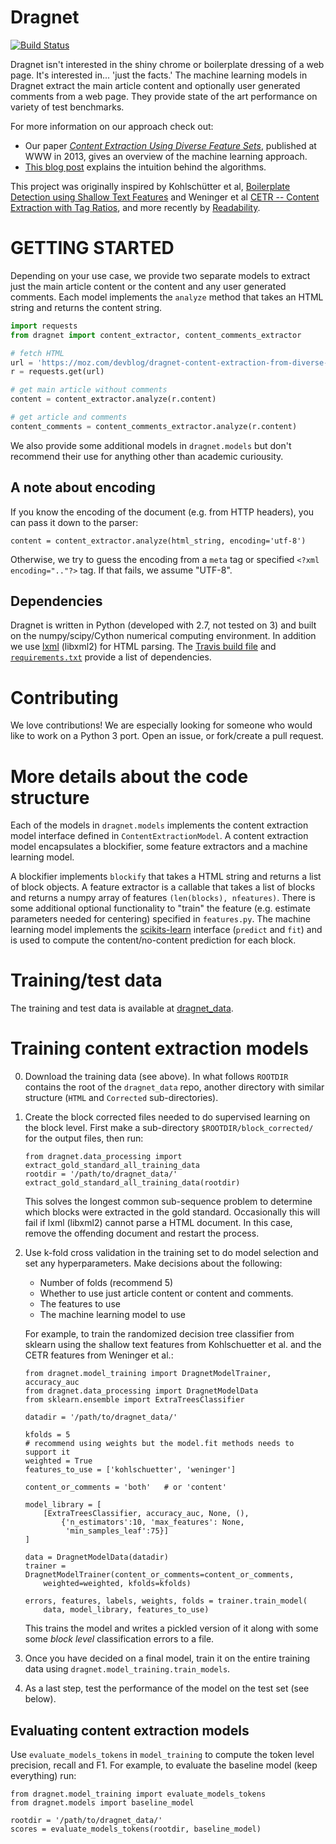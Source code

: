 
Dragnet
=====================================

[![Build Status](https://api.travis-ci.org/seomoz/dragnet.png)](https://api.travis-ci.org/seomoz/dragnet.png)

Dragnet isn't interested in the shiny chrome or boilerplate dressing of a 
web page. It's interested in... 'just the facts.'  The machine learning
models in Dragnet extract the main article content and optionally
user generated comments from a web page.  They provide state
of the art performance on variety of test benchmarks.

For more information on our approach check out:

* Our paper [<i>Content Extraction Using Diverse Feature Sets</i>](dragnet_www2013.pdf?raw=true), published
at WWW in 2013, gives an overview of the machine learning approach.
* [This blog post](https://moz.com/devblog/dragnet-content-extraction-from-diverse-feature-sets/) explains the intuition behind the algorithms.

This project was originally inspired by 
Kohlschütter et al, [Boilerplate Detection using Shallow Text Features](http://www.l3s.de/~kohlschuetter/publications/wsdm187-kohlschuetter.pdf) and 
Weninger et al [CETR -- Content Extraction with Tag Ratios](http://web.engr.illinois.edu/~weninge1/cetr/), and more recently by [Readability](https://github.com/buriy/python-readability).

# GETTING STARTED

Depending on your use case, we provide two separate models to extract
just the main article content or the content and any user generated
comments.  Each model implements the `analyze` method that
takes an HTML string and returns the content string.

```python
import requests
from dragnet import content_extractor, content_comments_extractor

# fetch HTML
url = 'https://moz.com/devblog/dragnet-content-extraction-from-diverse-feature-sets/'
r = requests.get(url)

# get main article without comments
content = content_extractor.analyze(r.content)

# get article and comments
content_comments = content_comments_extractor.analyze(r.content)
```

We also provide some additional models in `dragnet.models` but
don't recommend their use for anything other than academic curiousity.

## A note about encoding

If you know the encoding of the document (e.g. from HTTP headers),
you can pass it down to the parser:

    content = content_extractor.analyze(html_string, encoding='utf-8')

Otherwise, we try to guess the encoding from a `meta` tag or specified
`<?xml encoding=".."?>` tag.  If that fails, we assume "UTF-8".

## Dependencies

Dragnet is written in Python (developed with 2.7, not tested on 3)
and built on the numpy/scipy/Cython numerical computing environment.
In addition we use <a href="http://lxml.de/">lxml</a> (libxml2)
for HTML parsing.  The [Travis build file](.travis.yml) and
[`requirements.txt`](requirements.txt) provide a list of dependencies.

# Contributing

We love contributions!  We are especially looking for someone who would
like to work on a Python 3 port.  Open an issue, or fork/create a pull
request.

# More details about the code structure

Each of the models in `dragnet.models` implements the
content extraction model interface defined in `ContentExtractionModel`.
A content extraction model encapsulates a blockifier, some feature
extractors and a machine learning model.

A blockifier implements `blockify` that takes a HTML string and returns a list
of block objects.  A feature extractor is a callable that takes a list
of blocks and returns a numpy array of features `(len(blocks), nfeatures)`.
There is some additional optional functionality
to "train" the feature (e.g. estimate parameters needed for centering)
specified in `features.py`.  The machine learning model implements
the [scikits-learn](http://scikit-learn.org/stable/) interface (`predict` and `fit`) and is used to compute
the content/no-content prediction for each block.

# Training/test data

The training and test data is available at [dragnet_data](https://github.com/seomoz/dragnet_data).

# Training content extraction models

0.  Download the training data (see above).  In what follows `ROOTDIR` contains
the root of the `dragnet_data` repo, another directory with similar
structure (`HTML` and `Corrected` sub-directories).
1.  Create the block corrected files needed to do supervised learning on the block level.
First make a sub-directory `$ROOTDIR/block_corrected/` for the output files, then run:

        from dragnet.data_processing import extract_gold_standard_all_training_data
        rootdir = '/path/to/dragnet_data/'
        extract_gold_standard_all_training_data(rootdir)

    This solves the longest common sub-sequence problem to determine
    which blocks were extracted in the gold standard.
    Occasionally this will fail if lxml (libxml2) cannot parse
    a HTML document.  In this case, remove the offending document and restart the process.
2.  Use k-fold cross validation in the training set to do model selection
    and set any hyperparameters.  Make decisions about the following:

    * Number of folds (recommend 5)
    * Whether to use just article content or content and comments.
    * The features to use
    * The machine learning model to use

    For example, to train the randomized decision tree classifier from
    sklearn using the shallow text features from Kohlschuetter et al.
    and the CETR features from Weninger et al.:

        from dragnet.model_training import DragnetModelTrainer, accuracy_auc
        from dragnet.data_processing import DragnetModelData
        from sklearn.ensemble import ExtraTreesClassifier

        datadir = '/path/to/dragnet_data/'

        kfolds = 5
        # recommend using weights but the model.fit methods needs to support it
        weighted = True
        features_to_use = ['kohlschuetter', 'weninger']

        content_or_comments = 'both'   # or 'content'

        model_library = [
            [ExtraTreesClassifier, accuracy_auc, None, (),
                {'n_estimators':10, 'max_features': None,
                 'min_samples_leaf':75}]
        ]

        data = DragnetModelData(datadir)
        trainer = DragnetModelTrainer(content_or_comments=content_or_comments,
            weighted=weighted, kfolds=kfolds)

        errors, features, labels, weights, folds = trainer.train_model(
            data, model_library, features_to_use)

    This trains the model and writes a pickled version of it along with some
    some *block level* classification errors to a file.
3.  Once you have decided on a final model, train it on the entire training
data using `dragnet.model_training.train_models`.
4.  As a last step, test the performance of the model on the test set (see
below).

## Evaluating content extraction models

Use `evaluate_models_tokens` in `model_training` to compute the token level
precision, recall and F1.  For example,
to evaluate the baseline model (keep everything) run:

    from dragnet.model_training import evaluate_models_tokens
    from dragnet.models import baseline_model

    rootdir = '/path/to/dragnet_data/'
    scores = evaluate_models_tokens(rootdir, baseline_model)

